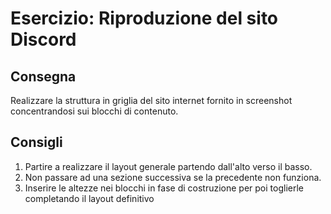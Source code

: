 Esercizio: Riproduzione del sito Discord
===

## Consegna
Realizzare la struttura in griglia del sito internet fornito in screenshot concentrandosi sui blocchi di contenuto.

## Consigli
1. Partire a realizzare il layout generale partendo dall'alto verso il basso.
1. Non passare ad una sezione successiva se la precedente non funziona.
1. Inserire le altezze nei blocchi in fase di costruzione per poi toglierle completando il layout definitivo

